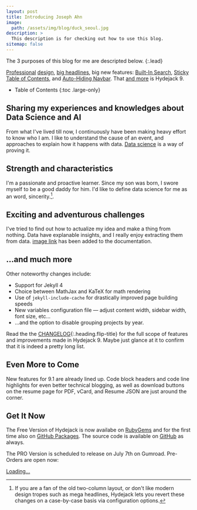 ```yaml
---
layout: post
title: Introducing Joseph Ahn
image: 
  path: /assets/img/blog/duck_seoul.jpg
description: >
  This description is for checking out how to use this blog.
sitemap: false
---
```


The 3 purposes of this blog for me are descripted below.
{:.lead}

[Professional](#linking-in-style) [design](#whats-in-the-cards), [big headlines](#ready-for-the-big-screen), big new features: [Built-In Search](#built-in-search), [Sticky Table of Contents](#sticky-table-of-contents), and [Auto-Hiding Navbar](#auto-hiding-navbar). That [and more](#and-much-more) is Hydejack 9.

- Table of Contents
{:toc .large-only}

## Sharing my experiences and knowledges about Data Science and AI
From what I've lived till now, I continuously have been making heavy effort to know who I am.
I like to understand the cause of an event, and approaches to explain how it happens with data.
[Data science](#linking-in-style) is a way of proving it.
 
## Strength and characteristics
I'm a passionate and proactive learner.
Since my son was born, I swore myself to be a good daddy for him.
I'd like to define data science for me as an word, sincerity.[^1]. 
 
## Exciting and adventurous challenges
I've tried to find out how to actualize my idea and make a thing from nothing.
Data have explanable insights, and I really enjoy extracting them from data. 
[image link](../../docs/basics.md#adding-images) has been added to the documentation.

 
## …and much more

Other noteworthy changes include:
- Support for Jekyll 4
- Choice between MathJax and KaTeX for math rendering
- Use of `jekyll-include-cache` for drastically improved page building speeds
- New variables configuration file — adjust content width, sidebar width, font size, etc...
- ...and the option to disable grouping projects by year.

Read the the [CHANGELOG](../../CHANGELOG.md){:.heading.flip-title} for the full scope of features and improvements made in Hydejack 9.
Maybe just glance at it to confirm that it is indeed a pretty long list.
 
## Even More to Come

New features for 9.1 are already lined up. Code block headers and code line highlights for even better technical blogging, as well as download buttons on the resume page for PDF, vCard, and Resume JSON are just around the corner.
 
## Get It Now
The Free Version of Hydejack is now availabe on [RubyGems](https://rubygems.org/gems/jekyll-theme-hydejack)
and for the first time also on [GitHub Packages](https://github.com/hydecorp/hydejack/packages). 
The source code is available on [GitHub](https://github.com/hydecorp/hydejack) as always.

The PRO Version is scheduled to release on July 7th on Gumroad. Pre-Orders are open now:

<div class="gumroad-product-embed" data-gumroad-product-id="nuOluY"><a href="https://gumroad.com/l/nuOluY">Loading…</a></div>



[^1]: If you are a fan of the old two-column layout, or don't like modern design tropes such as mega headlines, Hydejack lets you revert these changes on a case-by-case basis via configuration options.

[^2]:
      Search was mainly tested for English and German. Please let me know about issues in other languages. 
      While I've tried to find a multi-language solution, most showed drastically worse  results for the English base case.
      If you're technically inclined, you can adopt the code located in `_includes/js/search-worker.js` to your needs.



